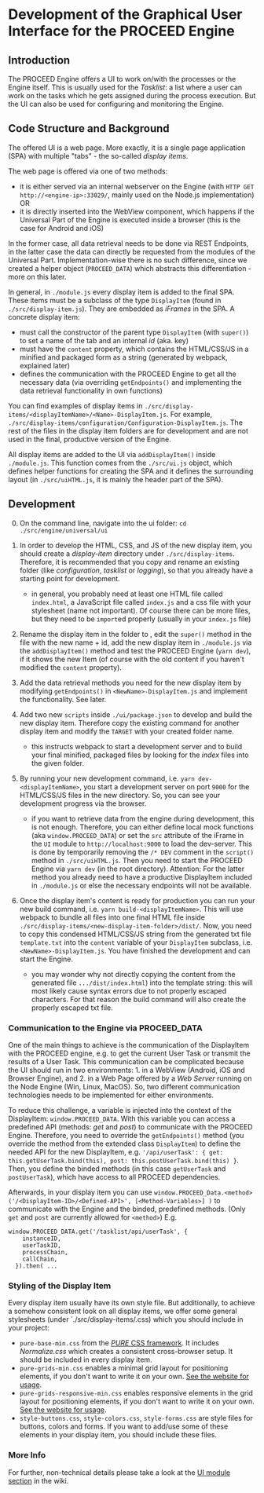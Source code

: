 # Development of the Graphical User Interface for the PROCEED Engine

## Introduction

The PROCEED Engine offers a UI to work on/with the processes or the Engine itself. This is usually used for the _Tasklist_: a list where a user can work on the tasks which he gets assigned during the process execution. But the UI can also be used for configuring and monitoring the Engine.

## Code Structure and Background

The offered UI is a web page. More exactly, it is a single page application (SPA) with multiple "tabs" - the so-called _display items_.

The web page is offered via one of two methods:

- it is either served via an internal webserver on the Engine (with `HTTP GET http://<engine-ip>:33029/`, mainly used on the Node.js implementation) OR
- it is directly inserted into the WebView component, which happens if the Universal Part of the Engine is executed inside a browser (this is the case for Android and iOS)

In the former case, all data retrieval needs to be done via REST Endpoints, in the latter case the data can directly be requested from the modules of the Universal Part. Implementation-wise there is no such difference, since we created a helper object (`PROCEED_DATA`) which abstracts this differentiation - more on this later.

In general, in `./module.js` every display item is added to the final SPA.
These items must be a subclass of the type `DisplayItem` (found in `./src/display-item.js`).
They are embedded as _iFrames_ in the SPA.
A concrete display item:

- must call the constructor of the parent type `DisplayItem` (with `super()`) to set a name of the tab and an internal _id_ (aka. key)
- must have the `content` property, which contains the HTML/CSS/JS in a minified and packaged form as a string (generated by webpack, explained later)
- defines the communication with the PROCEED Engine to get all the necessary data (via overriding `getEndpoints()` and implementing the data retrieval functionality in own functions)

You can find examples of display items in `./src/display-items/<displayItemName>/<Name>-DisplayItem.js`. For example, `./src/display-items/configuration/Configuration-DisplayItem.js`. The rest of the files in the display item folders are for development and are not used in the final, productive version of the Engine.

All display items are added to the UI via `addDisplayItem()` inside `./module.js`. This function comes from the `./src/ui.js` object, which defines helper functions for creating the SPA and it defines the surrounding layout (in `./src/uiHTML.js`, it is mainly the header part of the SPA).

## Development

0. On the command line, navigate into the ui folder: `cd ./src/engine/universal/ui`
1. In order to develop the HTML, CSS, and JS of the new display item, you should create a _display-item_ directory under `./src/display-items`. Therefore, it is recommended that you copy and rename an existing folder (like _configuration_, _tasklist_ or _logging_), so that you already have a starting point for development.

   - in general, you probably need at least one HTML file called `index.html`, a JavaScript file called `index.js` and a css file with your stylesheet (name not important). Of course there can be more files, but they need to be `import`ed properly (usually in your `index.js` file)

2. Rename the display item in the folder to , edit the `super()` method in the file with the new name + id, add the new display item in `./module.js` via the `addDisplayItem()` method and test the PROCEED Engine (`yarn dev`), if it shows the new Item (of course with the old content if you haven't modified the `content` property).

3. Add the data retrieval methods you need for the new display item by modifying `getEndpoints()` in `<NewName>-DisplayItem.js` and implement the functionality. See later.

4. Add two new `scripts` inside `./ui/package.json` to develop and build the new display item. Therefore copy the existing command for another display item and modify the `TARGET` with your created folder name.

   - this instructs webpack to start a development server and to build your final minified, packaged files by looking for the _index_ files into the given folder.

5. By running your new development command, i.e. `yarn dev-<displayItemName>`, you start a development server on port `9000` for the HTML/CSS/JS files in the new directory. So, you can see your development progress via the browser.

   - if you want to retrieve data from the engine during development, this is not enough. Therefore, you can either define local mock functions (aka `window.PROCEED_DATA`) or set the `src` attribute of the iFrame in the `UI` module to `http://localhost:9000` to load the dev-server. This is done by temporarily removing the `/* DEV` comment in the `script()` method in `./src/uiHTML.js`. Then you need to start the PROCEED Engine via `yarn dev` (in the root directory). Attention: For the latter method you already need to have a productive DisplayItem included in `./module.js` or else the necessary endpoints will not be available.

6. Once the display item's content is ready for production you can run your new build command, i.e. `yarn build-<displayItemName>`. This will use webpack to bundle all files into one final HTML file inside `./src/display-items/<new-display-item-folder>/dist/`. Now, you need to copy this condensed HTML/CSS/JS string from the generated txt file `template.txt` into the `content` variable of your `DisplayItem` subclass, i.e. `<NewName>-DisplayItem.js`. You have finished the development and can start the Engine.

   - you may wonder why not directly copying the content from the generated file `.../dist/index.html`) into the template string: this will most likely cause syntax errors due to not properly escaped characters. For that reason the build command will also create the properly escaped txt file.

### Communication to the Engine via PROCEED_DATA

One of the main things to achieve is the communication of the DisplayItem with the PROCEED engine, e.g. to get the current User Task or transmit the results of a User Task.
This communication can be complicated because the UI should run in two environments: 1. in a WebView (Android, iOS and Browser Engine), and 2. in a Web Page offered by a _Web Server_ running on the Node Engine (Win, Linux, MacOS). So, two different communication technologies needs to be implemented for either environments.

To reduce this challenge, a variable is injected into the context of the DisplayItem: `window.PROCEED_DATA`. With this variable you can access a predefined API (methods: _get_ and _post_) to communicate with the PROCEED Engine. Therefore, you need to override the `getEndpoints()` method (you override the method from the extended class `DisplayItem`) to define the needed API for the new DisplayItem, e.g. `'/api/userTask': { get: this.getUserTask.bind(this), post: this.postUserTask.bind(this) }`. Then, you define the binded methods (in this case `getUserTask` and `postUserTask`), which have access to all PROCEED dependencies.

Afterwards, in your display item you can use `window.PROCEED_Data.<method>('/<DisplayItem-ID>/<Defined-API>', [<Method-Variables>] )` to communicate with the Engine and the binded, predefined methods. (Only `get` and `post` are currently allowed for `<method>`) E.g.

```
window.PROCEED_DATA.get('/tasklist/api/userTask', {
    instanceID,
    userTaskID,
    processChain,
    callChain,
  }).then( ...
```

### Styling of the Display Item

Every display item usually have its own style file.
But additionally, to achieve a somehow consistent look on all display items, we offer some general stylesheets (under `./src/display-items/<yyy>.css) which you should include in your project:

- `pure-base-min.css` from the [_PURE_ CSS framework](https://purecss.io/base/). It includes _Normalize.css_ which creates a consistent cross-browser setup. It should be included in every display item.
- `pure-grids-min.css` enables a minimal grid layout for positioning elements, if you don't want to write it on your own. [See the website for usage](https://purecss.io/grids/).
- `pure-grids-responsive-min.css` enables responsive elements in the grid layout for positioning elements, if you don't want to write it on your own. [See the website for usage](https://purecss.io/grids/#pure-responsive-grids).
- `style-buttons.css`, `style-colors.css`, `style-forms.css` are style files for buttons, colors and forms. If you want to add/use some of these elements in your display item, you should include these files.

### More Info

For further, non-technical details please take a look at the [UI module section](https://gitlab.com/dBPMS-PROCEED/proceed/-/wikis/Engine/Universal/UI/PROCEED-Engine-UI-Module) in the wiki.
